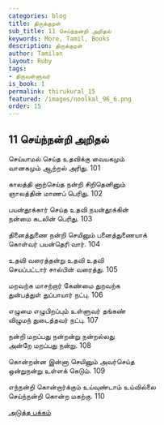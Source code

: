 ```yaml
---
categories: blog
title: திருக்குறள்
sub_title: 11 செய்ந்நன்றி அறிதல்
keywords: More, Tamil, Books
description: திருக்குறள்
author: Tamilan
layout: Ruby
tags:
- திருவள்ளுவர்
is_book: 1
permalink: thirukural_15
featured: /images/noolkal_96_6.png
order: 15
---
```

## 11 செய்ந்நன்றி அறிதல்

செய்யாமல் செய்த உதவிக்கு வையகமும்  
வானகமும் ஆற்றல் அரிது. 101

காலத்தி னாற்செய்த நன்றி சிறிதெனினும்  
ஞாலத்தின் மாணப் பெரிது. 102

பயன்தூக்கார் செய்த உதவி நயன்தூக்கின்  
நன்மை கடலின் பெரிது. 103

தினைத்துணை நன்றி செயினும் பனைத்துணையாக்  
கொள்வர் பயன்தெரி வார். 104

உதவி வரைத்தன்று உதவி உதவி  
செயப்பட்டார் சால்பின் வரைத்து. 105

மறவற்க மாசற்றார் கேண்மை துறவற்க  
துன்பத்துள் துப்பாயார் நட்பு. 106

எழுமை எழுபிறப்பும் உள்ளுவர் தங்கண்  
விழுமந் துடைத்தவர் நட்பு. 107

நன்றி மறப்பது நன்றன்று நன்றல்லது  
அன்றே மறப்பது நன்று. 108

கொன்றன்ன இன்னா செயினும் அவர்செய்த  
ஒன்றுநன்று உள்ளக் கெடும். 109

எந்நன்றி கொன்றார்க்கும் உய்வுண்டாம் உய்வில்லை  
செய்ந்நன்றி கொன்ற மகற்கு. 110

[அடுத்த பக்கம்](thirukural_16)